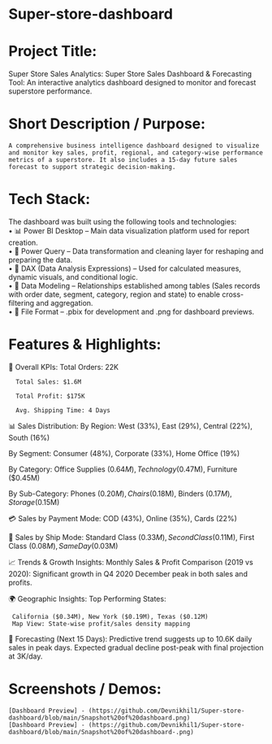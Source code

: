 # Super-store-dashboard

# Project Title:
  Super Store Sales Analytics: Super Store Sales Dashboard & Forecasting Tool:
      An interactive analytics dashboard designed to monitor and forecast superstore performance.

# Short Description / Purpose:
    A comprehensive business intelligence dashboard designed to visualize and monitor key sales, profit, regional, and category-wise performance metrics of a superstore. It also includes a 15-day future sales forecast to support strategic decision-making.

# Tech Stack:
 The dashboard was built using the following tools and technologies:<br>
  •	📊 Power BI Desktop – Main data visualization platform used for report creation.<br>
  •	📂 Power Query – Data transformation and cleaning layer for reshaping and preparing the data.<br>
  •	🧠 DAX (Data Analysis Expressions) – Used for calculated measures, dynamic visuals, and conditional logic.<br>
  •	📝 Data Modeling – Relationships established among tables (Sales records with order date, segment, category, region and state) to enable cross-filtering and aggregation.<br>
  •	📁 File Format – .pbix for development and .png for dashboard previews.

# Features & Highlights:
 🧭 Overall KPIs:
      Total Orders: 22K

      Total Sales: $1.6M

      Total Profit: $175K

      Avg. Shipping Time: 4 Days

📊 Sales Distribution:
By Region:
      West (33%), East (29%), Central (22%), South (16%)

By Segment:
      Consumer (48%), Corporate (33%), Home Office (19%)

By Category:
      Office Supplies ($0.64M), Technology ($0.47M), Furniture ($0.45M)

By Sub-Category:
      Phones ($0.20M), Chairs ($0.18M), Binders ($0.17M), Storage ($0.15M)

💳 Sales by Payment Mode:
    COD (43%), Online (35%), Cards (22%)

🚚 Sales by Ship Mode:
     Standard Class ($0.33M), Second Class ($0.11M), First Class ($0.08M), Same Day ($0.03M)

📈 Trends & Growth Insights:
     Monthly Sales & Profit Comparison (2019 vs 2020):
     Significant growth in Q4 2020
     December peak in both sales and profits.

🌍 Geographic Insights:
   Top Performing States:

     California ($0.34M), New York ($0.19M), Texas ($0.12M)
     Map View: State-wise profit/sales density mapping

🔮 Forecasting (Next 15 Days):
    Predictive trend suggests up to 10.6K daily sales in peak days.
    Expected gradual decline post-peak with final projection at 3K/day.

# Screenshots / Demos:
    [Dashboard Preview] - (https://github.com/Devnikhil1/Super-store-dashboard/blob/main/Snapshot%20of%20dashboard.png)
    [Dashboard Preview] - (https://github.com/Devnikhil1/Super-store-dashboard/blob/main/Snapshot%20of%20dashboard-.png)
